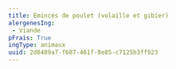 ```yaml
---
title: Emincés de poulet (volaille et gibier)
alergenesIng:
 - Viande
pFrais: True
ingType: animaux
uuid: 2d8489a7-f687-461f-8e85-c7125b3ff923
---
```

